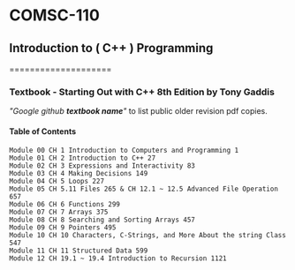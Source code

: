 # COMSC-110
## Introduction to ( C++ ) Programming
====================
### Textbook - Starting Out with C++ 8th Edition by Tony Gaddis
*"Google github **textbook name**"* to list public older revision pdf copies.
    
    
#### Table of Contents

    Module 00 CH 1 Introduction to Computers and Programming 1
    Module 01 CH 2 Introduction to C++ 27
    Module 02 CH 3 Expressions and Interactivity 83
    Module 03 CH 4 Making Decisions 149
    Module 04 CH 5 Loops 227
    Module 05 CH 5.11 Files 265 & CH 12.1 ~ 12.5 Advanced File Operation 657
    Module 06 CH 6 Functions 299
    Module 07 CH 7 Arrays 375
    Module 08 CH 8 Searching and Sorting Arrays 457
    Module 09 CH 9 Pointers 495
    Module 10 CH 10 Characters, C-Strings, and More About the string Class 547
    Module 11 CH 11 Structured Data 599 
    Module 12 CH 19.1 ~ 19.4 Introduction to Recursion 1121
